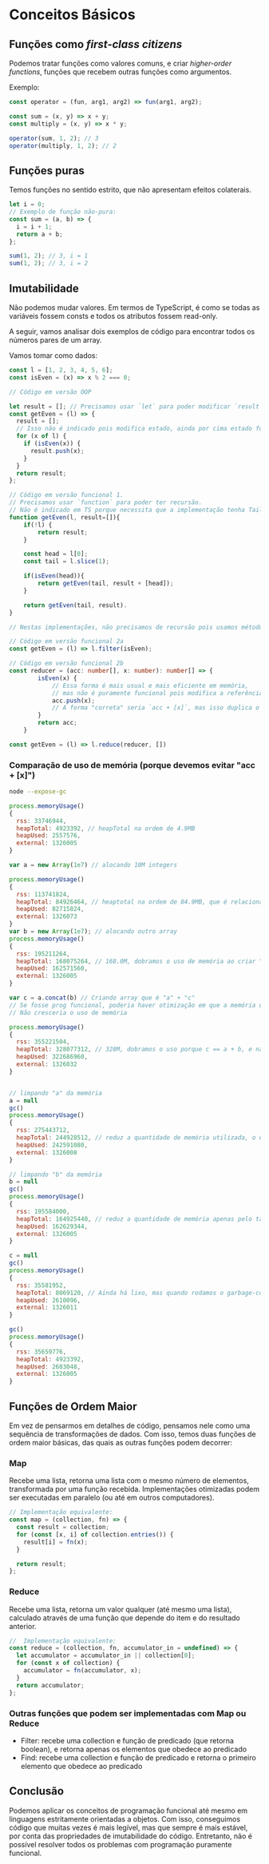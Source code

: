 # Conceitos Básicos

## Funções como _first-class citizens_

Podemos tratar funções como valores comuns, e criar _higher-order functions_,
funções que recebem outras funções como argumentos.

Exemplo:

```typescript
const operator = (fun, arg1, arg2) => fun(arg1, arg2);

const sum = (x, y) => x + y;
const multiply = (x, y) => x * y;

operator(sum, 1, 2); // 3
operator(multiply, 1, 2); // 2
```

## Funções puras

Temos funções no sentido estrito, que não apresentam efeitos colaterais.

```typescript
let i = 0;
// Exemplo de função não-pura:
const sum = (a, b) => {
  i = i + 1;
  return a + b;
};

sum(1, 2); // 3, i = 1
sum(1, 2); // 3, i = 2
```

## Imutabilidade

Não podemos mudar valores. Em termos de TypeScript, é como se todas as variáveis fossem consts e todos os atributos fossem read-only.

A seguir, vamos analisar dois exemplos de código para encontrar todos os números pares de um array.

Vamos tomar como dados:

```typescript
const l = [1, 2, 3, 4, 5, 6];
const isEven = (x) => x % 2 === 0;
```

```typescript
// Código em versão OOP

let result = []; // Precisamos usar `let` para poder modificar `result` dentro da função!
const getEven = (l) => {
  result = [];
  // Isso não é indicado pois modifica estado, ainda por cima estado fora do escopo do bloco de loop.
  for (x of l) {
    if (isEven(x)) {
      result.push(x);
    }
  }
  return result;
};
```

```typescript
// Código em versão funcional 1.
// Precisamos usar `function` para poder ter recursão.
// Não é indicado em TS porque necessita que a implementação tenha Tail-Call Optimization para não haver estouro de pilha.
function getEven(l, result=[]){
    if(!l) {
        return result;
    }

    const head = l[0];
    const tail = l.slice(1);

    if(isEven(head)){
        return getEven(tail, result + [head]);
    }

    return getEven(tail, result).
}
```

```typescript
// Nestas implementações, não precisamos de recursão pois usamos métodos funcionais. Ambos são equivalentes.

// Código em versão funcional 2a
const getEven = (l) => l.filter(isEven);

// Código em versão funcional 2b
const reducer = (acc: number[], x: number): number[] => {
        isEven(x) {
            // Essa forma é mais usual e mais eficiente em memória,
            // mas não é puramente funcional pois modifica a referência
            acc.push(x);
            // A forma "correta" seria `acc + [x]`, mas isso duplica o uso de memória na pilha
        }
        return acc;
    }

const getEven = (l) => l.reduce(reducer, [])
```

### Comparação de uso de memória (porque devemos evitar "acc + [x]")

```bash
node --expose-gc
```

```javascript
process.memoryUsage()
{
  rss: 33746944,
  heapTotal: 4923392, // heapTotal na ordem de 4.9MB
  heapUsed: 2557576,
  external: 1326005
}

var a = new Array(1e7) // alocando 10M integers

process.memoryUsage()
{
  rss: 113741824,
  heapTotal: 84926464, // heaptotal na ordem de 84.9MB, que é relacionado a 8B * 10M itens
  heapUsed: 82715824,
  external: 1326073
}
var b = new Array(1e7); // alocando outro array
process.memoryUsage()
{
  rss: 195211264,
  heapTotal: 168075264, // 168.0M, dobramos o uso de memória ao criar "b"
  heapUsed: 162571560,
  external: 1326005
}

var c = a.concat(b) // Criando array que é "a" + "c"
// Se fosse prog funcional, poderia haver otimização em que a memória usada em "a" e "b" é compartilhada "sem medo".
// Não cresceria o uso de memória

process.memoryUsage()
{
  rss: 355221504,
  heapTotal: 328077312, // 328M, dobramos o uso porque c == a + b, e não pode haver compartilhamento de memória
  heapUsed: 322686960,
  external: 1326032
}


// limpando "a" da memória
a = null
gc()
process.memoryUsage()
{
  rss: 275443712,
  heapTotal: 244928512, // reduz a quantidade de memória utilizada, o que significa que era a única referência para aquela memória
  heapUsed: 242591080,
  external: 1326008
}

// limpando "b" da memória
b = null
gc()
process.memoryUsage()
{
  rss: 195584000,
  heapTotal: 164925440, // reduz a quantidade de memória apenas pelo tamanho de b, pelos mesmos motivos de a.
  heapUsed: 162629344,
  external: 1326005
}

c = null
gc()
process.memoryUsage()
{
  rss: 35581952,
  heapTotal: 8069120, // Ainda há lixo, mas quando rodamos o garbage-collector novamente, voltamos ao uso base de memória
  heapUsed: 2610096,
  external: 1326011
}

gc()
process.memoryUsage()
{
  rss: 35659776,
  heapTotal: 4923392,
  heapUsed: 2603048,
  external: 1326005
}
```

## Funções de Ordem Maior

Em vez de pensarmos em detalhes de código, pensamos nele como uma sequência de transformações de dados.
Com isso, temos duas funções de ordem maior básicas, das quais as outras funções podem decorrer:

### Map

Recebe uma lista, retorna uma lista com o mesmo número de elementos, transformada por uma função recebida.
Implementações otimizadas podem ser executadas em paralelo (ou até em outros computadores).

```typescript
// Implementação equivalente:
const map = (collection, fn) => {
  const result = collection;
  for (const [x, i] of collection.entries()) {
    result[i] = fn(x);
  }

  return result;
};
```

### Reduce

Recebe uma lista, retorna um valor qualquer (até mesmo uma lista), calculado através de uma função que depende do item e do resultado anterior.

```typescript
//  Implementação equivalente:
const reduce = (collection, fn, accumulator_in = undefined) => {
  let accumulator = accumulator_in || collection[0];
  for (const x of collection) {
    accumulator = fn(accumulator, x);
  }
  return accumulator;
};
```

### Outras funções que podem ser implementadas com Map ou Reduce

- Filter: recebe uma collection e função de predicado (que retorna boolean), e retorna apenas os elementos que obedece ao predicado
- Find: recebe uma collection e função de predicado e retorna o primeiro elemento que obedece ao predicado

## Conclusão

Podemos aplicar os conceitos de programação funcional até mesmo em linguagens estritamente orientadas a objetos.
Com isso, conseguimos código que muitas vezes é mais legível, mas que sempre é mais estável, por conta das propriedades de imutabilidade do código.
Entretanto, não é possível resolver todos os problemas com programação puramente funcional.
